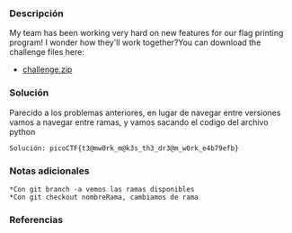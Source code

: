 
### Descripción 
My team has been working very hard on new features for our flag printing program! I wonder how they'll work together?You can download the challenge files here:

- [challenge.zip](https://artifacts.picoctf.net/c_titan/69/challenge.zip)
### Solución
Parecido a los problemas anteriores, en lugar de navegar entre versiones vamos a navegar entre ramas, y vamos sacando el codigo del archivo python 

	Solución: picoCTF{t3@mw0rk_m@k3s_th3_dr3@m_w0rk_e4b79efb}
### Notas adicionales
	*Con git branch -a vemos las ramas disponibles
	*Con git checkout nombreRama, cambiamos de rama

### Referencias 

